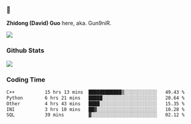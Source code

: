 ### 👋 

**Zhidong (David) Guo** here, aka. Gun9niR.

![](https://komarev.com/ghpvc/?username=Gun9niR&label=Total+Views)

### Github Stats

<img src="https://github-readme-stats.vercel.app/api?username=Gun9niR&count_private=true&show_icons=true&theme=vue-dark&hide_title=true">

### Coding Time

<!--START_SECTION:waka-->

```txt
C++           15 hrs 13 mins  ████████████▒░░░░░░░░░░░░   49.43 %
Python        6 hrs 21 mins   █████░░░░░░░░░░░░░░░░░░░░   20.64 %
Other         4 hrs 43 mins   ████░░░░░░░░░░░░░░░░░░░░░   15.35 %
INI           3 hrs 10 mins   ██▓░░░░░░░░░░░░░░░░░░░░░░   10.28 %
SQL           39 mins         ▓░░░░░░░░░░░░░░░░░░░░░░░░   02.12 %
```

<!--END_SECTION:waka-->
